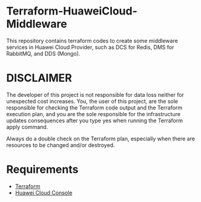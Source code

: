 # Terraform-HuaweiCloud-Middleware
 
This repository contains terraform codes to create some middleware services in Huawei Cloud Provider, such as DCS for Redis, DMS for RabbitMQ, and DDS (Mongo).

# DISCLAIMER

The developer of this project is not responsible for data loss neither for unexpected cost increases. You, the user of this project, are the sole responsible for checking the Terraform code output and the Terraform execution plan, and you are the sole responsible for the infrastructure updates consequences after you type yes when running the Terraform apply command.

Always do a double check on the Terraform plan, especially when there are resources to be changed and/or destroyed.

# Requirements

- [Terraform](https://developer.hashicorp.com/terraform/downloads)
- [Huawei Cloud Console](https://console-intl.huaweicloud.com/?locale=en-us)
